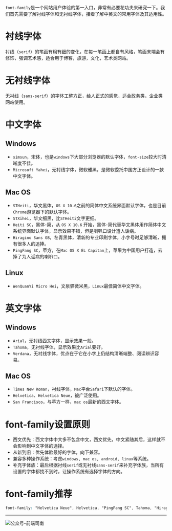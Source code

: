 `font-family`是一个网站用户体验的第一入口，非常有必要花功夫来研究一下。我们首先需要了解衬线字体和无衬线字体，接着了解中英文的常用字体及其适用性。

<!-- more -->

# 衬线字体

衬线（`serif`）的笔画有粗有细的变化，在每一笔画上都自有风格，笔画末端会有修饰，强调艺术感，适合用于博客，旅游，文化，艺术类网站。

# 无衬线字体

无衬线（`sans-serif`）的字体工整方正，给人正式的感觉，适合政务类，企业类网站使用。

# 中文字体

## Windows

- `simsun`，宋体，也是`windows`下大部分浏览器的默认字体，`font-size`较大时清晰度不佳。
- `Microsoft Yahei`，无衬线字体，微软雅黑，是微软委托中国方正设计的一款中文字体。

## Mac OS

- `STHeiti`，华文黑体，`OS X 10.6`之前的简体中文系统界面默认字体，也是目前`Chrome`游览器下的默认字体。
- `STXihei`，华文细黑，比`STHeiti`文字更细。
- `Heiti SC`，黑体-简，从 `OS X 10.6` 开始，黑体-简代替华文黑体用作简体中文系统界面默认字体，显示效果不错，但是喇叭口设计遭人诟病。
- `Hiragino Sans GB`，冬青黑体，清新的专业印刷字体，小字号时足够清晰，拥有很多人的追捧。
- `PingFang SC`，苹方，在`Mac OS X EL Capitan`上，苹果为中国用户打造，去掉了为人诟病的喇叭口。

## Linux

- `WenQuanYi Micro Hei`，文泉驿微米黑，`Linux`最佳简体中文字体。

# 英文字体

## Windows

- `Arial`，无衬线西文字体，显示效果一般。
- `Tahoma`，无衬线字体，显示效果比`Arial`要好。
- `Verdana`，无衬线字体，优点在于它在小字上仍结构清晰端整、阅读辨识容易。

## Mac OS

- `Times New Roman`，衬线字体，`Mac`平台`Safari`下默认的字体。
- `Helvetica`、`Helvetica Neue`，被广泛使用。
- `San Francisco`，与苹方一样，`mac os`最新的西文字体。

# font-family设置原则

- 西文优先：西文字体中大多不包含中文，西文优先，中文紧随其后，这样就不会影响到中文字体的选择。
- 从新到旧：优先体验最好的字体，向下兼容。
- 兼容多种操作系统：考虑`windows, mac os, android, linux`等系统。
- 补充字体族：最后根据衬线`serif`或无衬线`sans-serif`来补充字体族，当所有设置的字体都找不到时，让操作系统有选择字体的方向。

# font-family推荐

```css
font-family: "Helvetica Neue", Helvetica, "PingFang SC", Tahoma, "Hiragino Sans GB", "Heiti SC", Arial, "Microsoft YaHei", "WenQuanYi Micro Hei", sans-serif;
```

------

![公众号-前端司南](http://qncdn.wbjiang.cn/%E5%89%8D%E7%AB%AF%E5%8F%B8%E5%8D%97%E5%90%8D%E7%89%87%E5%B8%A6%E5%BE%AE%E4%BF%A1.png)
